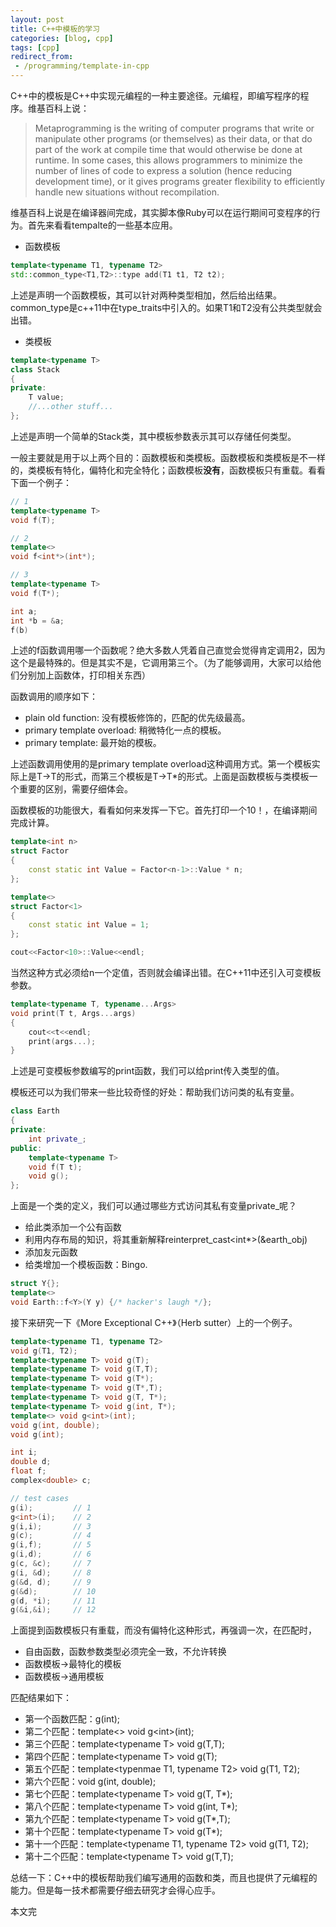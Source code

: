 ```yaml
---
layout: post
title: C++中模板的学习
categories: [blog, cpp]
tags: [cpp]
redirect_from:
 - /programming/template-in-cpp
---
```



C++中的模板是C++中实现元编程的一种主要途径。元编程，即编写程序的程序。维基百科上说：
>Metaprogramming is the writing of computer programs that write or manipulate other programs (or themselves) as their data, or that do part of the work at compile time that would otherwise be done at runtime. In some cases, this allows programmers to minimize the number of lines of code to express a solution (hence reducing development time), or it gives programs greater flexibility to efficiently handle new situations without recompilation.

维基百科上说是在编译器间完成，其实脚本像Ruby可以在运行期间可变程序的行为。首先来看看tempalte的一些基本应用。

+ 函数模板

```cpp
template<typename T1, typename T2>
std::common_type<T1,T2>::type add(T1 t1, T2 t2);
```

上述是声明一个函数模板，其可以针对两种类型相加，然后给出结果。common_type是c++11中在type_traits中引入的。如果T1和T2没有公共类型就会出错。

+ 类模板

```cpp
template<typename T>
class Stack
{
private:
	T value;
	//...other stuff...
};
```

上述是声明一个简单的Stack类，其中模板参数表示其可以存储任何类型。

一般主要就是用于以上两个目的：函数模板和类模板。函数模板和类模板是不一样的，类模板有特化，偏特化和完全特化；函数模板**没有**，函数模板只有重载。看看下面一个例子：

```cpp
// 1
template<typename T>
void f(T);

// 2
template<>
void f<int*>(int*);

// 3
template<typename T>
void f(T*);

int a;
int *b = &a;
f(b)
```

上述的f函数调用哪一个函数呢？绝大多数人凭着自己直觉会觉得肯定调用2，因为这个是最特殊的。但是其实不是，它调用第三个。（为了能够调用，大家可以给他们分别加上函数体，打印相关东西）

函数调用的顺序如下：

+ plain old function: 没有模板修饰的，匹配的优先级最高。
+ primary template overload: 稍微特化一点的模板。
+ primary template: 最开始的模板。

上述函数调用使用的是primary template overload这种调用方式。第一个模板实际上是T-\>T的形式，而第三个模板是T-\>T\*的形式。上面是函数模板与类模板一个重要的区别，需要仔细体会。

函数模板的功能很大，看看如何来发挥一下它。首先打印一个10！，在编译期间完成计算。

```cpp
template<int n>
struct Factor
{
	const static int Value = Factor<n-1>::Value * n;
};

template<>
struct Factor<1>
{
	const static int Value = 1;
};

cout<<Factor<10>::Value<<endl;
```

当然这种方式必须给n一个定值，否则就会编译出错。在C++11中还引入可变模板参数。

```cpp
template<typename T, typename...Args>
void print(T t, Args...args)
{
	cout<<t<<endl;
	print(args...);
}
```

上述是可变模板参数编写的print函数，我们可以给print传入类型的值。

模板还可以为我们带来一些比较奇怪的好处：帮助我们访问类的私有变量。

```cpp
class Earth
{
private:
	int private_;
public:
	template<typename T>
	void f(T t);
	void g();
};
```

上面是一个类的定义，我们可以通过哪些方式访问其私有变量private\_呢？

+ 给此类添加一个公有函数
+ 利用内存布局的知识，将其重新解释reinterpret\_cast<int*>(&earth\_obj)
+ 添加友元函数
+ 给类增加一个模板函数：Bingo.

```cpp
struct Y{};
template<>
void Earth::f<Y>(Y y) {/* hacker's laugh */};
```

接下来研究一下《More Exceptional C++》（Herb sutter）上的一个例子。

```cpp
template<typename T1, typename T2>
void g(T1, T2);
template<typename T> void g(T);
template<typename T> void g(T,T);
template<typename T> void g(T*);
template<typename T> void g(T*,T);
template<typename T> void g(T, T*);
template<typename T> void g(int, T*);
template<> void g<int>(int);
void g(int, double);
void g(int);

int i;
double d;
float f;
complex<double> c;

// test cases
g(i);         // 1
g<int>(i);    // 2
g(i,i);       // 3
g(c);         // 4
g(i,f);       // 5
g(i,d);       // 6
g(c, &c);     // 7
g(i, &d);     // 8
g(&d, d);     // 9
g(&d);        // 10
g(d, *i);     // 11
g(&i,&i);     // 12
```

上面提到函数模板只有重载，而没有偏特化这种形式，再强调一次，在匹配时，

+ 自由函数，函数参数类型必须完全一致，不允许转换
+ 函数模板-\>最特化的模板
+ 函数模板-\>通用模板

匹配结果如下：

+ 第一个函数匹配：g(int);
+ 第二个匹配：template<\> void g<int\>(int);
+ 第三个匹配：template<typename T\> void g(T,T);
+ 第四个匹配：template<typename T\> void g(T);
+ 第五个匹配：template<typenmae T1, typename T2\> void g(T1, T2);
+ 第六个匹配：void g(int, double);
+ 第七个匹配：template<typename T\> void g(T, T*);
+ 第八个匹配：template<typename T\> void g(int, T*);
+ 第九个匹配：template<typename T\> void g(T*,T);
+ 第十个匹配：template<typename T\> void g(T*);
+ 第十一个匹配：template<typename T1, typename T2\> void g(T1, T2);
+ 第十二个匹配：template<typename T\> void g(T,T);

总结一下：C++中的模板帮助我们编写通用的函数和类，而且也提供了元编程的能力。但是每一技术都需要仔细去研究才会得心应手。

本文完
